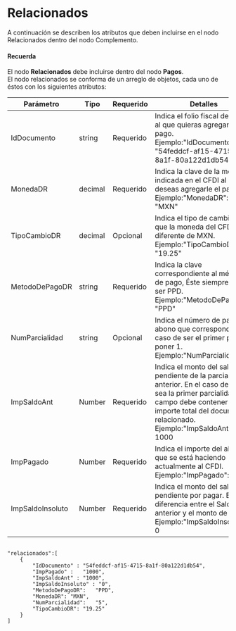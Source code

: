 # Relacionados

A continuación se describen los atributos que deben incluirse en el nodo Relacionados dentro del nodo Complemento.


#### Recuerda

El nodo **Relacionados** debe incluirse dentro del nodo **Pagos**.  
El nodo relacionados se conforma de un arreglo de objetos, cada uno de éstos con los siguientes atributos:

<table>
    <thead>
        <tr>
            <th>Parámetro</th>
            <th>Tipo</th>
            <th>Requerido</th>
            <th>Detalles</th>
        </tr>
    <thead>
    <tbody>
        <tr>
            <td>IdDocumento</td>
            <td>string</td>
            <td>Requerido</td>
            <td>Indica el folio fiscal del CFDI al que quieras agregarle un pago.
            Ejemplo:"IdDocumento": "54feddcf-af15-4715-8a1f-80a122d1db54"</td>
        </tr>
        <tr>
            <td>MonedaDR</td>
            <td>decimal</td>
            <td>Requerido</td>
            <td>Indica la clave de la moneda indicada en el CFDI al que deseas agregarle el pago.
            Ejemplo:"MonedaDR": "MXN"</td>
        </tr>
        <tr>
            <td>TipoCambioDR</td>
            <td>decimal</td>
            <td>Opcional</td>
            <td>Indica el tipo de cambio si es que la moneda del CFDI es diferente de MXN.
            Ejemplo:"TipoCambioDR": "19.25"</td>
        </tr>
        <tr>
            <td>MetodoDePagoDR</td>
            <td>string</td>
            <td>Requerido</td>
            <td>Indica la clave correspondiente al método de pago, Éste siempre debe ser PPD.
            Ejemplo:"MetodoDePagoDR": "PPD"</td>
        </tr>
        <tr>
            <td>NumParcialidad</td>
            <td>string</td>
            <td>Opcional</td>
            <td>Indica el número de pago o abono que corresponde. En caso de ser el primer pago poner 1.
            Ejemplo:"NumParcialidad": 5</td>
        </tr>
        <tr>
            <td>ImpSaldoAnt</td>
            <td>Number</td>
            <td>Requerido</td>
            <td>Indica el monto del saldo pendiente de la parcialidad anterior. En el caso de que sea la primer parcialidad este campo debe contener el importe total del documento relacionado.
            Ejemplo:"ImpSaldoAnt": 1000</td>
        </tr>
        <tr>
            <td>ImpPagado</td>
            <td>Number</td>
            <td>Requerido</td>
            <td>Indica el importe del abono que se está haciendo actualmente al CFDI.
            Ejemplo:"ImpPagado": 1000</td>
        </tr>
        <tr>
            <td>ImpSaldoInsoluto</td>
            <td>Number</td>
            <td>Requerido</td>
            <td>Indica el monto del saldo pendiente por pagar. Es la diferencia entre el Saldo anterior y el monto de pago.
            Ejemplo:"ImpSaldoInsoluto": 0</td>
        </tr>
    </tbody>
</table>

```

"relacionados":[
    {
        "IdDocumento" :	"54feddcf-af15-4715-8a1f-80a122d1db54",
        "ImpPagado" :	"1000",
        "ImpSaldoAnt" :	"1000",
        "ImpSaldoInsoluto" : "0",
        "MetodoDePagoDR":	"PPD",
        "MonedaDR":	"MXN",
        "NumParcialidad":	"5",
        "TipoCambioDR":	"19.25"
    }
]

```
